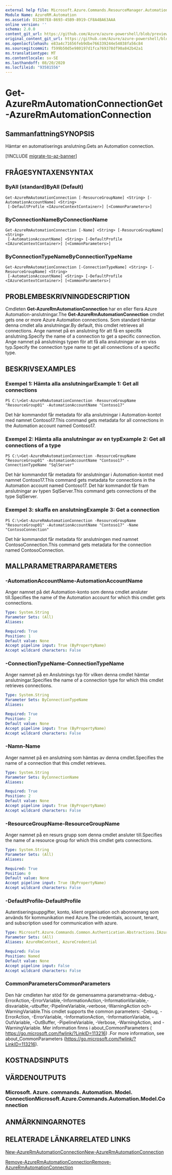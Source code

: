 ```yaml
---
external help file: Microsoft.Azure.Commands.ResourceManager.Automation.dll-Help.xml
Module Name: AzureRM.Automation
ms.assetid: D12007E8-8693-45B9-8919-CF8A4BA63AAA
online version: ''
schema: 2.0.0
content_git_url: https://github.com/Azure/azure-powershell/blob/preview/src/ResourceManager/Automation/Commands.Automation/help/Get-AzureRMAutomationConnection.md
original_content_git_url: https://github.com/Azure/azure-powershell/blob/preview/src/ResourceManager/Automation/Commands.Automation/help/Get-AzureRMAutomationConnection.md
ms.openlocfilehash: e83a4c71656feb9dbe766339244e54038fa56c84
ms.sourcegitcommit: f599b50d5e980197d1fca769378df90a842b42a1
ms.translationtype: MT
ms.contentlocale: sv-SE
ms.lasthandoff: 08/20/2020
ms.locfileid: "93581556"
---
```

# <span data-ttu-id="f471d-101">Get-AzureRmAutomationConnection</span><span class="sxs-lookup"><span data-stu-id="f471d-101">Get-AzureRmAutomationConnection</span></span>

## <span data-ttu-id="f471d-102">Sammanfattning</span><span class="sxs-lookup"><span data-stu-id="f471d-102">SYNOPSIS</span></span>
<span data-ttu-id="f471d-103">Hämtar en automatiserings anslutning.</span><span class="sxs-lookup"><span data-stu-id="f471d-103">Gets an Automation connection.</span></span>

[!INCLUDE [migrate-to-az-banner](../../includes/migrate-to-az-banner.md)]

## <span data-ttu-id="f471d-104">FRÅGESYNTAXEN</span><span class="sxs-lookup"><span data-stu-id="f471d-104">SYNTAX</span></span>

### <span data-ttu-id="f471d-105">ByAll (standard)</span><span class="sxs-lookup"><span data-stu-id="f471d-105">ByAll (Default)</span></span>
```
Get-AzureRmAutomationConnection [-ResourceGroupName] <String> [-AutomationAccountName] <String>
 [-DefaultProfile <IAzureContextContainer>] [<CommonParameters>]
```

### <span data-ttu-id="f471d-106">ByConnectionName</span><span class="sxs-lookup"><span data-stu-id="f471d-106">ByConnectionName</span></span>
```
Get-AzureRmAutomationConnection [-Name] <String> [-ResourceGroupName] <String>
 [-AutomationAccountName] <String> [-DefaultProfile <IAzureContextContainer>] [<CommonParameters>]
```

### <span data-ttu-id="f471d-107">ByConnectionTypeName</span><span class="sxs-lookup"><span data-stu-id="f471d-107">ByConnectionTypeName</span></span>
```
Get-AzureRmAutomationConnection [-ConnectionTypeName] <String> [-ResourceGroupName] <String>
 [-AutomationAccountName] <String> [-DefaultProfile <IAzureContextContainer>] [<CommonParameters>]
```

## <span data-ttu-id="f471d-108">PROBLEMBESKRIVNING</span><span class="sxs-lookup"><span data-stu-id="f471d-108">DESCRIPTION</span></span>
<span data-ttu-id="f471d-109">Cmdleten **Get-AzureRmAutomationConnection** har en eller flera Azure Automation-anslutningar.</span><span class="sxs-lookup"><span data-stu-id="f471d-109">The **Get-AzureRmAutomationConnection** cmdlet gets one or more Azure Automation connections.</span></span>
<span data-ttu-id="f471d-110">Som standard hämtar denna cmdlet alla anslutningar.</span><span class="sxs-lookup"><span data-stu-id="f471d-110">By default, this cmdlet retrieves all connections.</span></span>
<span data-ttu-id="f471d-111">Ange namnet på en anslutning för att få en specifik anslutning.</span><span class="sxs-lookup"><span data-stu-id="f471d-111">Specify the name of a connection to get a specific connection.</span></span>
<span data-ttu-id="f471d-112">Ange namnet på anslutnings typen för att få alla anslutningar av en viss typ.</span><span class="sxs-lookup"><span data-stu-id="f471d-112">Specify the connection type name to get all connections of a specific type.</span></span>

## <span data-ttu-id="f471d-113">BESKRIVS</span><span class="sxs-lookup"><span data-stu-id="f471d-113">EXAMPLES</span></span>

### <span data-ttu-id="f471d-114">Exempel 1: Hämta alla anslutningar</span><span class="sxs-lookup"><span data-stu-id="f471d-114">Example 1: Get all connections</span></span>
```
PS C:\>Get-AzureRmAutomationConnection -ResourceGroupName "ResourceGroup01" -AutomationAccountName "Contoso17"
```

<span data-ttu-id="f471d-115">Det här kommandot får metadata för alla anslutningar i Automation-kontot med namnet Contoso17.</span><span class="sxs-lookup"><span data-stu-id="f471d-115">This command gets metadata for all connections in the Automation account named Contoso17.</span></span>

### <span data-ttu-id="f471d-116">Exempel 2: Hämta alla anslutningar av en typ</span><span class="sxs-lookup"><span data-stu-id="f471d-116">Example 2: Get all connections of a type</span></span>
```
PS C:\>Get-AzureRmAutomationConnection -ResourceGroupName "ResourceGroup01" -AutomationAccountName "Contoso17" -ConnectionTypeName "SqlServer"
```

<span data-ttu-id="f471d-117">Det här kommandot får metadata för anslutningar i Automation-kontot med namnet Contoso17.</span><span class="sxs-lookup"><span data-stu-id="f471d-117">This command gets metadata for connections in the Automation account named Contoso17.</span></span>
<span data-ttu-id="f471d-118">Det här kommandot får fram anslutningar av typen SqlServer.</span><span class="sxs-lookup"><span data-stu-id="f471d-118">This command gets connections of the type SqlServer.</span></span>

### <span data-ttu-id="f471d-119">Exempel 3: skaffa en anslutning</span><span class="sxs-lookup"><span data-stu-id="f471d-119">Example 3: Get a connection</span></span>
```
PS C:\>Get-AzureRmAutomationConnection -ResourceGroupName "ResourceGroup01" -AutomationAccountName "Contoso17" -Name "ContosoConnection"
```

<span data-ttu-id="f471d-120">Det här kommandot får metadata för anslutningen med namnet ContosoConnection.</span><span class="sxs-lookup"><span data-stu-id="f471d-120">This command gets metadata for the connection named ContosoConnection.</span></span>

## <span data-ttu-id="f471d-121">MALLPARAMETRAR</span><span class="sxs-lookup"><span data-stu-id="f471d-121">PARAMETERS</span></span>

### <span data-ttu-id="f471d-122">-AutomationAccountName</span><span class="sxs-lookup"><span data-stu-id="f471d-122">-AutomationAccountName</span></span>
<span data-ttu-id="f471d-123">Anger namnet på det Automation-konto som denna cmdlet ansluter till.</span><span class="sxs-lookup"><span data-stu-id="f471d-123">Specifies the name of the Automation account for which this cmdlet gets connections.</span></span>

```yaml
Type: System.String
Parameter Sets: (All)
Aliases: 

Required: True
Position: 1
Default value: None
Accept pipeline input: True (ByPropertyName)
Accept wildcard characters: False
```

### <span data-ttu-id="f471d-124">-ConnectionTypeName</span><span class="sxs-lookup"><span data-stu-id="f471d-124">-ConnectionTypeName</span></span>
<span data-ttu-id="f471d-125">Anger namnet på en Anslutnings typ för vilken denna cmdlet hämtar anslutningar.</span><span class="sxs-lookup"><span data-stu-id="f471d-125">Specifies the name of a connection type for which this cmdlet retrieves connections.</span></span>

```yaml
Type: System.String
Parameter Sets: ByConnectionTypeName
Aliases: 

Required: True
Position: 2
Default value: None
Accept pipeline input: True (ByPropertyName)
Accept wildcard characters: False
```

### <span data-ttu-id="f471d-126">-Namn</span><span class="sxs-lookup"><span data-stu-id="f471d-126">-Name</span></span>
<span data-ttu-id="f471d-127">Anger namnet på en anslutning som hämtas av denna cmdlet.</span><span class="sxs-lookup"><span data-stu-id="f471d-127">Specifies the name of a connection that this cmdlet retrieves.</span></span>

```yaml
Type: System.String
Parameter Sets: ByConnectionName
Aliases: 

Required: True
Position: 2
Default value: None
Accept pipeline input: True (ByPropertyName)
Accept wildcard characters: False
```

### <span data-ttu-id="f471d-128">-ResourceGroupName</span><span class="sxs-lookup"><span data-stu-id="f471d-128">-ResourceGroupName</span></span>
<span data-ttu-id="f471d-129">Anger namnet på en resurs grupp som denna cmdlet ansluter till.</span><span class="sxs-lookup"><span data-stu-id="f471d-129">Specifies the name of a resource group for which this cmdlet gets connections.</span></span>

```yaml
Type: System.String
Parameter Sets: (All)
Aliases: 

Required: True
Position: 0
Default value: None
Accept pipeline input: True (ByPropertyName)
Accept wildcard characters: False
```

### <span data-ttu-id="f471d-130">-DefaultProfile</span><span class="sxs-lookup"><span data-stu-id="f471d-130">-DefaultProfile</span></span>
<span data-ttu-id="f471d-131">Autentiseringsuppgifter, konto, klient organisation och abonnemang som används för kommunikation med Azure.</span><span class="sxs-lookup"><span data-stu-id="f471d-131">The credentials, account, tenant, and subscription used for communication with azure.</span></span>

```yaml
Type: Microsoft.Azure.Commands.Common.Authentication.Abstractions.IAzureContextContainer
Parameter Sets: (All)
Aliases: AzureRmContext, AzureCredential

Required: False
Position: Named
Default value: None
Accept pipeline input: False
Accept wildcard characters: False
```

### <span data-ttu-id="f471d-132">CommonParameters</span><span class="sxs-lookup"><span data-stu-id="f471d-132">CommonParameters</span></span>
<span data-ttu-id="f471d-133">Den här cmdleten har stöd för de gemensamma parametrarna:-debug,-ErrorAction,-ErrorVariable,-InformationAction,-InformationVariable,-disvariable,-utbuffer,-PipelineVariable,-verbose,-WarningAction och-WarningVariable.</span><span class="sxs-lookup"><span data-stu-id="f471d-133">This cmdlet supports the common parameters: -Debug, -ErrorAction, -ErrorVariable, -InformationAction, -InformationVariable, -OutVariable, -OutBuffer, -PipelineVariable, -Verbose, -WarningAction, and -WarningVariable.</span></span> <span data-ttu-id="f471d-134">Mer information finns i about_CommonParameters ( https://go.microsoft.com/fwlink/?LinkID=113216) .</span><span class="sxs-lookup"><span data-stu-id="f471d-134">For more information, see about_CommonParameters (https://go.microsoft.com/fwlink/?LinkID=113216).</span></span>

## <span data-ttu-id="f471d-135">KOSTNADS</span><span class="sxs-lookup"><span data-stu-id="f471d-135">INPUTS</span></span>

## <span data-ttu-id="f471d-136">VÄRDEN</span><span class="sxs-lookup"><span data-stu-id="f471d-136">OUTPUTS</span></span>

### <span data-ttu-id="f471d-137">Microsoft. Azure. commands. Automation. Model. Connection</span><span class="sxs-lookup"><span data-stu-id="f471d-137">Microsoft.Azure.Commands.Automation.Model.Connection</span></span>

## <span data-ttu-id="f471d-138">ANMÄRKNINGAR</span><span class="sxs-lookup"><span data-stu-id="f471d-138">NOTES</span></span>

## <span data-ttu-id="f471d-139">RELATERADE LÄNKAR</span><span class="sxs-lookup"><span data-stu-id="f471d-139">RELATED LINKS</span></span>

[<span data-ttu-id="f471d-140">New-AzureRmAutomationConnection</span><span class="sxs-lookup"><span data-stu-id="f471d-140">New-AzureRmAutomationConnection</span></span>](./New-AzureRMAutomationConnection.md)

[<span data-ttu-id="f471d-141">Remove-AzureRmAutomationConnection</span><span class="sxs-lookup"><span data-stu-id="f471d-141">Remove-AzureRmAutomationConnection</span></span>](./Remove-AzureRMAutomationConnection.md)



